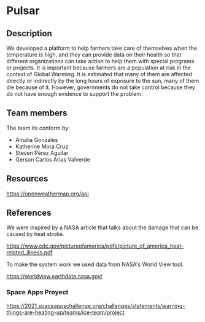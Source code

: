 # Pulsar

## Description
We developed a platform to help farmers take care of themselves when the temperature is high, and they can provide data on their health so that different organizations can take action to help them with special programs or projects. It is important because farmers are a population at risk in the context of Global Warming. It is estimated that many of them are affected directly or indirectly by the long hours of exposure to the sun, many of them die because of it. However, governments do not take control because they do not have enough evidence to support the problem.

## Team members
The team its conform by: 
- Amalia Gonzales
- Katherine Mora Cruz
- Steven Pérez Aguilar
- Gerson Carlos Arias Valverde


## Resources


https://openweathermap.org/api

## References
We were inspired by a NASA article that talks about the damage that can be caused by heat stroke. 

https://www.cdc.gov/pictureofamerica/pdfs/picture_of_america_heat-related_illness.pdf



To make the system work we used data from NASA's World View tool.

https://worldview.earthdata.nasa.gov/

### Space Apps Proyect   

https://2021.spaceappschallenge.org/challenges/statements/warning-things-are-heating-up/teams/ice-team/project

